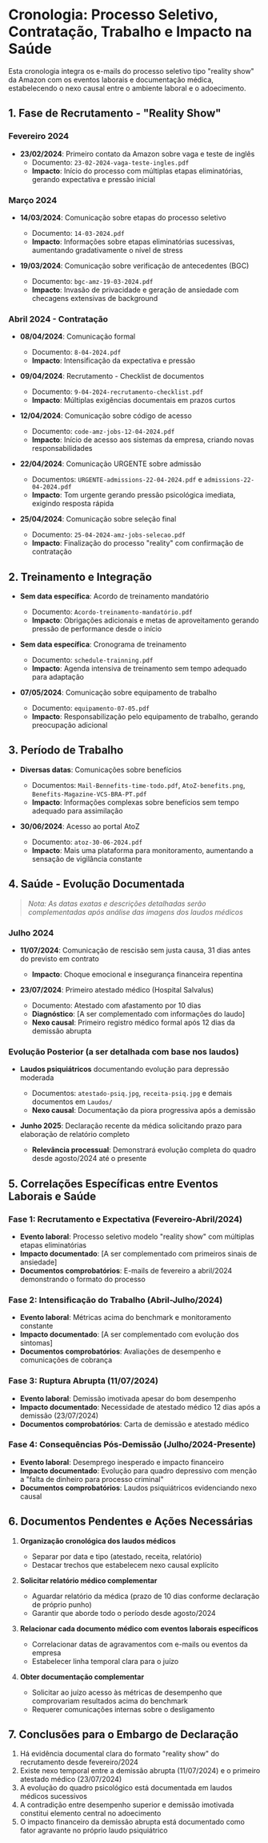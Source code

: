 # Cronologia: Processo Seletivo, Contratação, Trabalho e Impacto na Saúde

Esta cronologia integra os e-mails do processo seletivo tipo "reality show" da Amazon com os eventos laborais e documentação médica, estabelecendo o nexo causal entre o ambiente laboral e o adoecimento.

## 1. Fase de Recrutamento - "Reality Show"

### Fevereiro 2024
- **23/02/2024**: Primeiro contato da Amazon sobre vaga e teste de inglês
  - Documento: `23-02-2024-vaga-teste-ingles.pdf`
  - **Impacto**: Início do processo com múltiplas etapas eliminatórias, gerando expectativa e pressão inicial

### Março 2024
- **14/03/2024**: Comunicação sobre etapas do processo seletivo
  - Documento: `14-03-2024.pdf`
  - **Impacto**: Informações sobre etapas eliminatórias sucessivas, aumentando gradativamente o nível de stress

- **19/03/2024**: Comunicação sobre verificação de antecedentes (BGC)
  - Documento: `bgc-amz-19-03-2024.pdf`
  - **Impacto**: Invasão de privacidade e geração de ansiedade com checagens extensivas de background

### Abril 2024 - Contratação
- **08/04/2024**: Comunicação formal
  - Documento: `8-04-2024.pdf`
  - **Impacto**: Intensificação da expectativa e pressão

- **09/04/2024**: Recrutamento - Checklist de documentos
  - Documento: `9-04-2024-recrutamento-checklist.pdf`
  - **Impacto**: Múltiplas exigências documentais em prazos curtos

- **12/04/2024**: Comunicação sobre código de acesso
  - Documento: `code-amz-jobs-12-04-2024.pdf`
  - **Impacto**: Início de acesso aos sistemas da empresa, criando novas responsabilidades

- **22/04/2024**: Comunicação URGENTE sobre admissão
  - Documentos: `URGENTE-admissions-22-04-2024.pdf` e `admissions-22-04-2024.pdf`
  - **Impacto**: Tom urgente gerando pressão psicológica imediata, exigindo resposta rápida

- **25/04/2024**: Comunicação sobre seleção final
  - Documento: `25-04-2024-amz-jobs-selecao.pdf`
  - **Impacto**: Finalização do processo "reality" com confirmação de contratação

## 2. Treinamento e Integração

- **Sem data específica**: Acordo de treinamento mandatório
  - Documento: `Acordo-treinamento-mandatório.pdf`
  - **Impacto**: Obrigações adicionais e metas de aproveitamento gerando pressão de performance desde o início

- **Sem data específica**: Cronograma de treinamento
  - Documento: `schedule-trainning.pdf`
  - **Impacto**: Agenda intensiva de treinamento sem tempo adequado para adaptação

- **07/05/2024**: Comunicação sobre equipamento de trabalho
  - Documento: `equipamento-07-05.pdf`
  - **Impacto**: Responsabilização pelo equipamento de trabalho, gerando preocupação adicional

## 3. Período de Trabalho

- **Diversas datas**: Comunicações sobre benefícios 
  - Documentos: `Mail-Bennefits-time-todo.pdf`, `AtoZ-benefits.png`, `Benefits-Magazine-VCS-BRA-PT.pdf`
  - **Impacto**: Informações complexas sobre benefícios sem tempo adequado para assimilação

- **30/06/2024**: Acesso ao portal AtoZ 
  - Documento: `atoz-30-06-2024.pdf`
  - **Impacto**: Mais uma plataforma para monitoramento, aumentando a sensação de vigilância constante

## 4. Saúde - Evolução Documentada
> *Nota: As datas exatas e descrições detalhadas serão complementadas após análise das imagens dos laudos médicos*

### Julho 2024
- **11/07/2024**: Comunicação de rescisão sem justa causa, 31 dias antes do previsto em contrato
  - **Impacto**: Choque emocional e insegurança financeira repentina

- **23/07/2024**: Primeiro atestado médico (Hospital Salvalus)
  - Documento: Atestado com afastamento por 10 dias
  - **Diagnóstico**: [A ser complementado com informações do laudo]
  - **Nexo causal**: Primeiro registro médico formal após 12 dias da demissão abrupta

### Evolução Posterior (a ser detalhada com base nos laudos)
- **Laudos psiquiátricos** documentando evolução para depressão moderada
  - Documentos: `atestado-psiq.jpg`, `receita-psiq.jpg` e demais documentos em `Laudos/`
  - **Nexo causal**: Documentação da piora progressiva após a demissão

- **Junho 2025**: Declaração recente da médica solicitando prazo para elaboração de relatório completo
  - **Relevância processual**: Demonstrará evolução completa do quadro desde agosto/2024 até o presente

## 5. Correlações Específicas entre Eventos Laborais e Saúde

### Fase 1: Recrutamento e Expectativa (Fevereiro-Abril/2024)
- **Evento laboral**: Processo seletivo modelo "reality show" com múltiplas etapas eliminatórias
- **Impacto documentado**: [A ser complementado com primeiros sinais de ansiedade]
- **Documentos comprobatórios**: E-mails de fevereiro a abril/2024 demonstrando o formato do processo

### Fase 2: Intensificação do Trabalho (Abril-Julho/2024)
- **Evento laboral**: Métricas acima do benchmark e monitoramento constante
- **Impacto documentado**: [A ser complementado com evolução dos sintomas]
- **Documentos comprobatórios**: Avaliações de desempenho e comunicações de cobrança

### Fase 3: Ruptura Abrupta (11/07/2024)
- **Evento laboral**: Demissão imotivada apesar do bom desempenho
- **Impacto documentado**: Necessidade de atestado médico 12 dias após a demissão (23/07/2024)
- **Documentos comprobatórios**: Carta de demissão e atestado médico

### Fase 4: Consequências Pós-Demissão (Julho/2024-Presente)
- **Evento laboral**: Desemprego inesperado e impacto financeiro
- **Impacto documentado**: Evolução para quadro depressivo com menção a "falta de dinheiro para processo criminal"
- **Documentos comprobatórios**: Laudos psiquiátricos evidenciando nexo causal

## 6. Documentos Pendentes e Ações Necessárias

1. **Organização cronológica dos laudos médicos**
   - Separar por data e tipo (atestado, receita, relatório)
   - Destacar trechos que estabelecem nexo causal explícito

2. **Solicitar relatório médico complementar**
   - Aguardar relatório da médica (prazo de 10 dias conforme declaração de próprio punho)
   - Garantir que aborde todo o período desde agosto/2024

3. **Relacionar cada documento médico com eventos laborais específicos**
   - Correlacionar datas de agravamentos com e-mails ou eventos da empresa
   - Estabelecer linha temporal clara para o juízo

4. **Obter documentação complementar**
   - Solicitar ao juízo acesso às métricas de desempenho que comprovariam resultados acima do benchmark
   - Requerer comunicações internas sobre o desligamento

## 7. Conclusões para o Embargo de Declaração

1. Há evidência documental clara do formato "reality show" do recrutamento desde fevereiro/2024
2. Existe nexo temporal entre a demissão abrupta (11/07/2024) e o primeiro atestado médico (23/07/2024)
3. A evolução do quadro psicológico está documentada em laudos médicos sucessivos
4. A contradição entre desempenho superior e demissão imotivada constitui elemento central no adoecimento
5. O impacto financeiro da demissão abrupta está documentado como fator agravante no próprio laudo psiquiátrico
